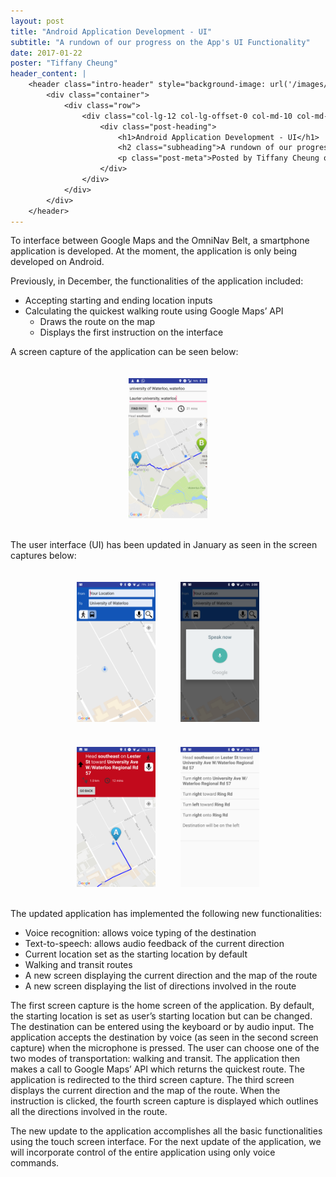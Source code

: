```yaml
---
layout: post
title: "Android Application Development - UI"
subtitle: "A rundown of our progress on the App's UI Functionality"
date: 2017-01-22
poster: "Tiffany Cheung"
header_content: |
    <header class="intro-header" style="background-image: url('/images/background/bg_18.jpg')">
        <div class="container">
            <div class="row">
                <div class="col-lg-12 col-lg-offset-0 col-md-10 col-md-offset-1">
                    <div class="post-heading">
                        <h1>Android Application Development - UI</h1>
                        <h2 class="subheading">A rundown of our progress on the App's UI Functionality</h2>
                        <p class="post-meta">Posted by Tiffany Cheung on January 22, 2017</p>
                    </div>
                </div>
            </div>
        </div>
    </header>
---
```


To interface between Google Maps and the OmniNav Belt, a smartphone application is developed. At the moment, the application is only being developed on Android.

Previously, in December, the functionalities of the application included:

- Accepting starting and ending location inputs
- Calculating the quickest walking route using Google Maps’ API
    - Draws the route on the map
    - Displays the first instruction on the interface

A screen capture of the application can be seen below:

<div style="display: flex; justify-content: center;">
	<img src="/images/blog/2017-01-22/image_1.png" alt="OLD App Screen Capture" width="25%" height="25%" style="padding:20px" />
</div>

The user interface (UI) has been updated in January as seen in the screen captures below:

<div style="display: flex; justify-content: center;">
	<img src="/images/blog/2017-01-22/image_2.png" alt="App Updated Screen Capture_1" width="25%" height="25%" style="padding:20px" /> <img src="/images/blog/2017-01-22/image_3.png" alt="App Updated Screen Capture_3" width="25%" height="25%" style="padding:20px" />
</div>

<div style="display: flex; justify-content: center;">
	<img src="/images/blog/2017-01-22/image_4.png" alt="App Updated Screen Capture_4" width="25%" height="25%" style="padding:20px" /> <img src="/images/blog/2017-01-22/image_5.png" alt="App Updated Screen Capture_5" width="25%" height="25%" style="padding:20px" />
</div>

The updated application has implemented the following new functionalities:

- Voice recognition: allows voice typing of the destination
- Text-to-speech: allows audio feedback of the current direction
- Current location set as the starting location by default
- Walking and transit routes
- A new screen displaying the current direction and the map of the route
- A new screen displaying the list of directions involved in the route

The first screen capture is the home screen of the application. By default, the starting location is set as user’s starting location but can be changed. The destination can be entered using the keyboard or by audio input. The application accepts the destination by voice (as seen in the second screen capture) when the microphone is pressed. The user can choose one of the two modes of transportation: walking and transit. The application then makes a call to Google Maps’ API which returns the quickest route. The application is redirected to the third screen capture. The third screen displays the current direction and the map of the route. When the instruction is clicked, the fourth screen capture is displayed which outlines all the directions involved in the route.

The new update to the application accomplishes all the basic functionalities using the touch screen interface. For the next update of the application, we will incorporate control of the entire application using only voice commands.
